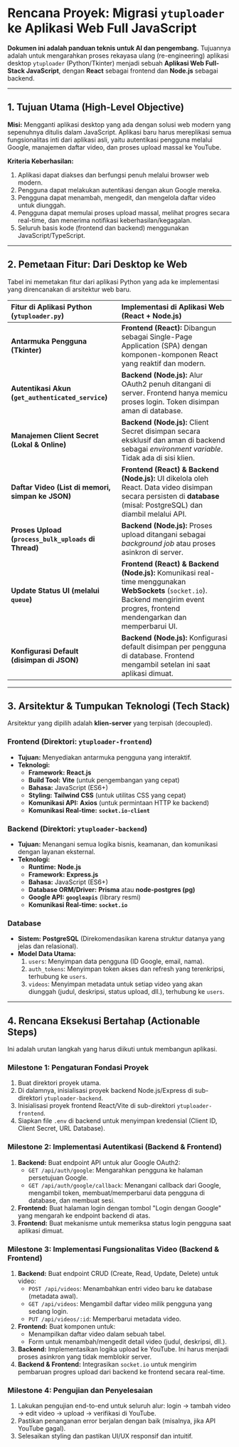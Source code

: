 # Rencana Proyek: Migrasi `ytuploader` ke Aplikasi Web Full JavaScript

**Dokumen ini adalah panduan teknis untuk AI dan pengembang.** Tujuannya adalah untuk mengarahkan proses rekayasa ulang (re-engineering) aplikasi desktop `ytuploader` (Python/Tkinter) menjadi sebuah **Aplikasi Web Full-Stack JavaScript**, dengan **React** sebagai frontend dan **Node.js** sebagai backend.

---

## 1. Tujuan Utama (High-Level Objective)

**Misi:** Mengganti aplikasi desktop yang ada dengan solusi web modern yang sepenuhnya ditulis dalam JavaScript. Aplikasi baru harus mereplikasi semua fungsionalitas inti dari aplikasi asli, yaitu autentikasi pengguna melalui Google, manajemen daftar video, dan proses upload massal ke YouTube.

**Kriteria Keberhasilan:**
1.  Aplikasi dapat diakses dan berfungsi penuh melalui browser web modern.
2.  Pengguna dapat melakukan autentikasi dengan akun Google mereka.
3.  Pengguna dapat menambah, mengedit, dan mengelola daftar video untuk diunggah.
4.  Pengguna dapat memulai proses upload massal, melihat progres secara real-time, dan menerima notifikasi keberhasilan/kegagalan.
5.  Seluruh basis kode (frontend dan backend) menggunakan JavaScript/TypeScript.

---

## 2. Pemetaan Fitur: Dari Desktop ke Web

Tabel ini memetakan fitur dari aplikasi Python yang ada ke implementasi yang direncanakan di arsitektur web baru.

| Fitur di Aplikasi Python (`ytuploader.py`) | Implementasi di Aplikasi Web (React + Node.js) |
| :--- | :--- |
| **Antarmuka Pengguna (Tkinter)** | **Frontend (React):** Dibangun sebagai Single-Page Application (SPA) dengan komponen-komponen React yang reaktif dan modern. |
| **Autentikasi Akun (`get_authenticated_service`)** | **Backend (Node.js):** Alur OAuth2 penuh ditangani di server. Frontend hanya memicu proses login. Token disimpan aman di database. |
| **Manajemen Client Secret (Lokal & Online)** | **Backend (Node.js):** Client Secret disimpan secara eksklusif dan aman di backend sebagai *environment variable*. Tidak ada di sisi klien. |
| **Daftar Video (List di memori, simpan ke JSON)** | **Frontend (React) & Backend (Node.js):** UI dikelola oleh React. Data video disimpan secara persisten di **database** (misal: PostgreSQL) dan diambil melalui API. |
| **Proses Upload (`process_bulk_uploads` di Thread)** | **Backend (Node.js):** Proses upload ditangani sebagai *background job* atau proses asinkron di server. |
| **Update Status UI (melalui `queue`)** | **Frontend (React) & Backend (Node.js):** Komunikasi real-time menggunakan **WebSockets** (`socket.io`). Backend mengirim event progres, frontend mendengarkan dan memperbarui UI. |
| **Konfigurasi Default (disimpan di JSON)** | **Backend (Node.js):** Konfigurasi default disimpan per pengguna di database. Frontend mengambil setelan ini saat aplikasi dimuat. |

---

## 3. Arsitektur & Tumpukan Teknologi (Tech Stack)

Arsitektur yang dipilih adalah **klien-server** yang terpisah (decoupled).

### Frontend (Direktori: `ytuploader-frontend`)
*   **Tujuan:** Menyediakan antarmuka pengguna yang interaktif.
*   **Teknologi:**
    *   **Framework:** **React.js**
    *   **Build Tool:** **Vite** (untuk pengembangan yang cepat)
    *   **Bahasa:** JavaScript (ES6+)
    *   **Styling:** **Tailwind CSS** (untuk utilitas CSS yang cepat)
    *   **Komunikasi API:** **Axios** (untuk permintaan HTTP ke backend)
    *   **Komunikasi Real-time:** **`socket.io-client`**

### Backend (Direktori: `ytuploader-backend`)
*   **Tujuan:** Menangani semua logika bisnis, keamanan, dan komunikasi dengan layanan eksternal.
*   **Teknologi:**
    *   **Runtime:** **Node.js**
    *   **Framework:** **Express.js**
    *   **Bahasa:** JavaScript (ES6+)
    *   **Database ORM/Driver:** **Prisma** atau **node-postgres (pg)**
    *   **Google API:** **`googleapis`** (library resmi)
    *   **Komunikasi Real-time:** **`socket.io`**

### Database
*   **Sistem:** **PostgreSQL** (Direkomendasikan karena struktur datanya yang jelas dan relasional).
*   **Model Data Utama:**
    1.  `users`: Menyimpan data pengguna (ID Google, email, nama).
    2.  `auth_tokens`: Menyimpan token akses dan refresh yang terenkripsi, terhubung ke `users`.
    3.  `videos`: Menyimpan metadata untuk setiap video yang akan diunggah (judul, deskripsi, status upload, dll.), terhubung ke `users`.

---

## 4. Rencana Eksekusi Bertahap (Actionable Steps)

Ini adalah urutan langkah yang harus diikuti untuk membangun aplikasi.

### **Milestone 1: Pengaturan Fondasi Proyek**
1.  Buat direktori proyek utama.
2.  Di dalamnya, inisialisasi proyek backend Node.js/Express di sub-direktori `ytuploader-backend`.
3.  Inisialisasi proyek frontend React/Vite di sub-direktori `ytuploader-frontend`.
4.  Siapkan file `.env` di backend untuk menyimpan kredensial (Client ID, Client Secret, URL Database).

### **Milestone 2: Implementasi Autentikasi (Backend & Frontend)**
1.  **Backend:** Buat endpoint API untuk alur Google OAuth2:
    *   `GET /api/auth/google`: Mengarahkan pengguna ke halaman persetujuan Google.
    *   `GET /api/auth/google/callback`: Menangani callback dari Google, mengambil token, membuat/memperbarui data pengguna di database, dan membuat sesi.
2.  **Frontend:** Buat halaman login dengan tombol "Login dengan Google" yang mengarah ke endpoint backend di atas.
3.  **Frontend:** Buat mekanisme untuk memeriksa status login pengguna saat aplikasi dimuat.

### **Milestone 3: Implementasi Fungsionalitas Video (Backend & Frontend)**
1.  **Backend:** Buat endpoint CRUD (Create, Read, Update, Delete) untuk video:
    *   `POST /api/videos`: Menambahkan entri video baru ke database (metadata awal).
    *   `GET /api/videos`: Mengambil daftar video milik pengguna yang sedang login.
    *   `PUT /api/videos/:id`: Memperbarui metadata video.
2.  **Frontend:** Buat komponen untuk:
    *   Menampilkan daftar video dalam sebuah tabel.
    *   Form untuk menambah/mengedit detail video (judul, deskripsi, dll.).
3.  **Backend:** Implementasikan logika upload ke YouTube. Ini harus menjadi proses asinkron yang tidak memblokir server.
4.  **Backend & Frontend:** Integrasikan `socket.io` untuk mengirim pembaruan progres upload dari backend ke frontend secara real-time.

### **Milestone 4: Pengujian dan Penyelesaian**
1.  Lakukan pengujian end-to-end untuk seluruh alur: login -> tambah video -> edit video -> upload -> verifikasi di YouTube.
2.  Pastikan penanganan error berjalan dengan baik (misalnya, jika API YouTube gagal).
3.  Selesaikan styling dan pastikan UI/UX responsif dan intuitif.